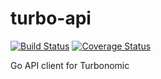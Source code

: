 # turbo-api

[![Build Status](https://travis-ci.org/DongyiYang/turbo-api.svg?branch=master)](https://travis-ci.org/DongyiYang/turbo-api)
[![Coverage Status](https://coveralls.io/repos/github/DongyiYang/turbo-api/badge.svg?branch=master)](https://coveralls.io/github/DongyiYang/turbo-api?branch=master)

Go API client for Turbonomic
